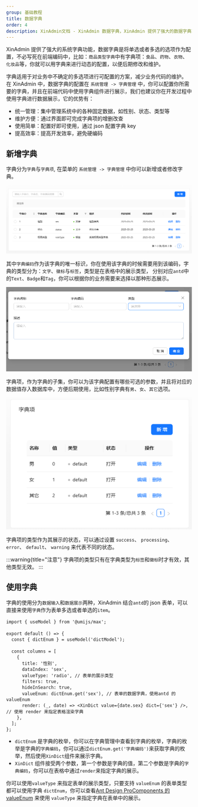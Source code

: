 ```yaml
---
group: 基础教程
title: 数据字典
order: 4
description: XinAdmin文档 - XinAdmin 数据字典，XinAdmin 提供了强大的数据字典功能，可以方便的管理数据字典，动态的在你的表格或者表单中使用字典。
---
```


XinAdmin 提供了强大的系统字典功能，数据字典是将单选或者多选的选项作为配置，不必写死在前端编码中，比如：`商品类型字典`中有字典项：`食品`、`药物`、`衣物`、`化妆品`等，你就可以用字典来进行动态的配置，以便后期修改和维护。

字典适用于对业务中不确定的多选项进行可配置的方案，减少业务代码的维护。
在 XinAdmin 中，数据字典的配置在 `系统管理 -> 字典管理` 中，你可以配置你所需要的字典，并且在前端代码中使用字典组件进行展示，我们也建议你在开发过程中使用字典进行数据展示，它的优势有：

- 统一管理：集中管理系统中的各种固定数据，如性别、状态、类型等
- 维护方便：通过界面即可完成字典项的增删改查
- 使用简单：配置好即可使用，通过 json 配置字典 key
- 提高效率：提高开发效率，避免硬编码

## 新增字典

字典分为`字典`与`字典项`, 在菜单的 `系统管理 -> 字典管理` 中你可以新增或者修改字典。

<img src="./img/base-dict-1.png" alt="字典列表">

其中`字典编码`作为该字典的唯一标识，你在使用该字典的时候需要用到该编码，字典的类型分为：`文字`、`徽标`与`标签`，类型是在表格中的展示类型，
分别对应`antd`中的`Text`、`Badge`和`Tag`，你可以根据你的业务需要来选择以那种形态展示。

<img src="./img/base-dict-2.png" alt="字典新增">

字典项，作为字典的子集，你可以为该字典配置有哪些可选的参数，并且将对应的数据值存入数据库中，方便后期使用，比如性别字典有`男`、`女`、`其它`选项。

<img src="./img/base-dict-3.png" alt="字典项列表">

字典项的类型作为其展示的状态，可以通过设置 `success`、 `processing`、 `error`、 `default`、 `warning` 来代表不同的状态。

:::warning{title="注意"}
字典项的类型只有在字典类型为`标签`和`徽标`时才有效，其他类型无效。
:::

## 使用字典

字典的使用分为`数据输入`和`数据展示`两种，XinAdmin 结合`antd`的 json 表单，可以直接来使用`字典`作为表单多选或者单选的`item`。

```tsx | pure
import { useModel } from '@umijs/max';

export default () => {
  const { dictEnum } = useModel('dictModel');

  const columns = [
    {
      title: '性别',
      dataIndex: 'sex',
      valueType: 'radio', // 表单的展示类型
      filters: true,
      hideInSearch: true,
      valueEnum: dictEnum.get('sex'), // 表单的数据字典，使用antd 的 valueEnum
      render: (_, date) => <XinDict value={date.sex} dict={'sex'} />, // 使用 render 来指定表格渲染字典
    },
  ];
};
```

- `dictEnum` 是字典的枚举，你可以在字典管理中查看到字典的枚举，字典的枚举是字典的`字典编码`，你可以通过`dictEnum.get('字典编码')`来获取字典的枚举，然后使用`XinDict`组件来展示字典。
- `XinDict` 组件接受两个参数，第一个参数是字典的值，第二个参数是字典的`字典编码`，你可以在表格中通过`render`来指定字典的展示。

你可以使用`valueType` 来指定表单的展示类型，只要支持 `valueEnum` 的表单类型都可以使用字典 `dictEnum`，你可以查看[Ant Design ProComponents 的 valueEnum](https://procomponents.ant.design/components/schema#valueenum)
来使用 `valueType` 来指定字典在表单中的展示。
